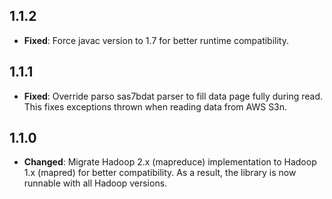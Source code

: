 ## 1.1.2

- __Fixed__: Force javac version to 1.7 for better runtime compatibility.

## 1.1.1

- __Fixed__: Override parso sas7bdat parser to fill data page fully during read. This fixes exceptions
thrown when reading data from AWS S3n.

## 1.1.0

- __Changed__: Migrate Hadoop 2.x (mapreduce) implementation to Hadoop 1.x (mapred) for better compatibility.
As a result, the library is now runnable with all Hadoop versions.
